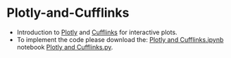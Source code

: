 # Plotly-and-Cufflinks
- Introduction to <a href="https://plotly.com/">Plotly</a> and <a href="https://github.com/santosjorge/cufflinks">Cufflinks</a> for interactive plots.
- To implement the code please download the:
    <a href="https://github.com/Kmohamedalie/Plotly-and-Cufflinks/blob/master/Plotly%20and%20Cufflinks.ipynb">Plotly and Cufflinks.ipynb</a> notebook
    <a href="https://github.com/Kmohamedalie/Plotly-and-Cufflinks/blob/master/Plotly%20and%20Cufflinks.py">Plotly and Cufflinks.py</a>.
